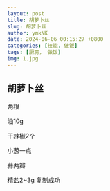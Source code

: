 ```yaml
---
layout: post
title: 胡萝卜丝
slug: 胡萝卜丝
author: ymkNK
date: 2024-06-06 00:15:27 +0800
categories: [技能, 做饭]
tags: [厨房， 做饭]
img: 1.jpg
---
```



## 胡萝卜丝

两根

油10g

干辣椒2个

小葱一点

蒜两瓣

精盐2\~3g
复制成功
